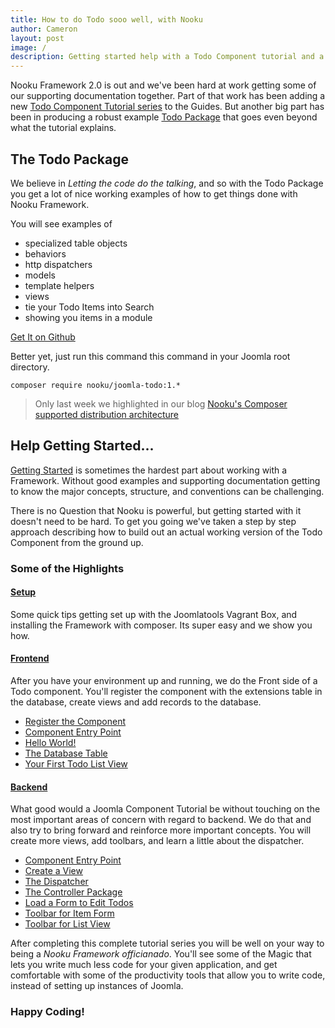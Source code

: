 ```yaml
---
title: How to do Todo sooo well, with Nooku
author: Cameron
layout: post
image: /
description: Getting started help with a Todo Component tutorial and a complete Todo Joomla Package
---
```


Nooku Framework 2.0 is out and we've been hard at work getting some of our supporting documentation together. Part of that work has been adding a new
[Todo Component Tutorial series]((http://guides.nooku.org/get-started.md)) to the Guides. But another big part has been in producing
a robust example [Todo Package](https://github.com/nooku/joomla-todo) that goes even beyond what the tutorial explains.

<!--more-->
## The Todo Package

We believe in _Letting the code do the talking_, and so with the Todo Package you get a lot of nice working examples of how to
get things done with Nooku Framework.

You will see examples of

* specialized table objects
* behaviors
* http dispatchers
* models
* template helpers
* views
* tie your Todo Items into Search
* showing you items in a module

<!-- DRESS THIS UP WITH A BUTTON-->
[Get It on Github](https://github.com/nooku/joomla-todo)

Better yet, just run this command this command in your Joomla root directory.

```shell
composer require nooku/joomla-todo:1.*
```

>Only last week we highlighted in our blog [Nooku's Composer supported distribution architecture](http://www.nooku.org/blog/2014/12/special-delivery-from-the-composer-express/)

## Help Getting Started...

[Getting Started](http://guides.nooku.org/get-started.md) is sometimes the hardest part about working with a Framework.
Without good examples and supporting documentation getting to know the major concepts, structure, and conventions can be challenging.

There is no Question that Nooku is powerful, but getting started with it doesn't need to be hard. To get you going we've taken a
step by step approach describing how to build out an actual working version of the Todo Component from the ground up.

### Some of the Highlights

#### [Setup](http://guides.nooku.org/get-started/set-up.md)

Some quick tips getting set up with the Joomlatools Vagrant Box, and installing the Framework with composer. Its super easy and we show you how.

#### [Frontend](http://guides.nooku.org/get-started/com_todo-frontend.md)

After you have your environment up and running, we do the Front side of a Todo component. You'll register the component with
the extensions table in the database, create views and add records to the database.

* [Register the Component](http://guides.nooku.org/get-started/register-the-component.md)
* [Component Entry Point](http://guides.nooku.org/get-started/component-entry-point.md)
* [Hello World!](http://guides.nooku.org/get-started/hello-world-todos.md)
* [The Database Table](http://guides.nooku.org/get-started/creating-the-database.md)
* [Your First Todo List View](http://guides.nooku.org/get-started/your-first-todo-list-view.md)

#### [Backend](http://guides.nooku.org/get-started/com_todo-backend.md)

What good would a Joomla Component Tutorial be without touching on the most important areas of concern with regard to backend. We do that and
also try to bring forward and reinforce more important concepts. You will create more views, add toolbars, and learn a little about the dispatcher.

* [Component Entry Point](get-started/backend-entry-point.md)
* [Create a View](get-started/create-a-view.md)
* [The Dispatcher](get-started/the-dispatcher.md)
* [The Controller Package](get-started/the-controller-package.md)
* [Load a Form to Edit Todos](get-started/load-a-form-to-edit-todo-items.md)
* [Toolbar for Item Form](get-started/add-toolbar-to-item-view.md)
* [Toolbar for List View](get-started/add-toolbar-to-list-view.md)

After completing this complete tutorial series you will be well on your way to being a _Nooku Framework officianado_. You'll see
some of the Magic that lets you write much less code for your given application, and get comfortable with some of the productivity tools
that allow you to write code, instead of setting up instances of Joomla.

### Happy Coding!




